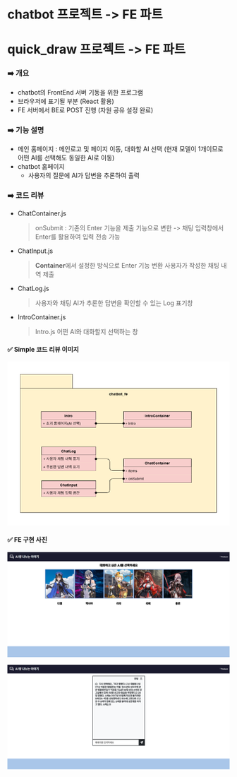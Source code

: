 # chatbot 프로젝트 -> FE 파트

# quick_draw 프로젝트 -> FE 파트

### ➡️ 개요
- chatbot의 FrontEnd 서버 기동을 위한 프로그램
- 브라우저에 표기될 부분 (React 활용)
- FE 서버에서 BE로 POST 진행 (자원 공유 설정 완료)

### ➡️ 기능 설명
- 메인 홈페이지 : 메인로고 및 페이지 이동, 대화할 AI 선택 (현재 모델이 1개이므로 어떤 AI를 선택해도 동일한 AI로 이동)
- chatbot 홈페이지
  - 사용자의 질문에 AI가 답변을 추론하여 출력

### ➡️ 코드 리뷰
- ChatContainer.js
  > onSubmit : 기존의 Enter 기능을 제출 기능으로 변한 -> 채팅 입력창에서 Enter를 활용하여 입력 전송 가능

- ChatInput.js
  > **Container**에서 설정한 방식으로 Enter 기능 변환
  > 사용자가 작성한 채팅 내역 제출

- ChatLog.js
  > 사용자와 채팅 AI가 추론한 답변을 확인할 수 있는 Log 표기창

- IntroContainer.js
  > Intro.js
  > 어떤 AI와 대화할지 선택하는 창

#### ✅ Simple 코드 리뷰 이미지
![Class](https://github.com/KimMarinet/chatbot_fe/blob/master/img/Class%20Diagram.png)

#### ✅ FE 구현 사진
<p align="center"><img src="https://github.com/KimMarinet/chatbot_fe/blob/master/img/intro.png"/></p>
<p align="center"><img src="https://github.com/KimMarinet/chatbot_fe/blob/master/img/aitalk.png"/></p>
